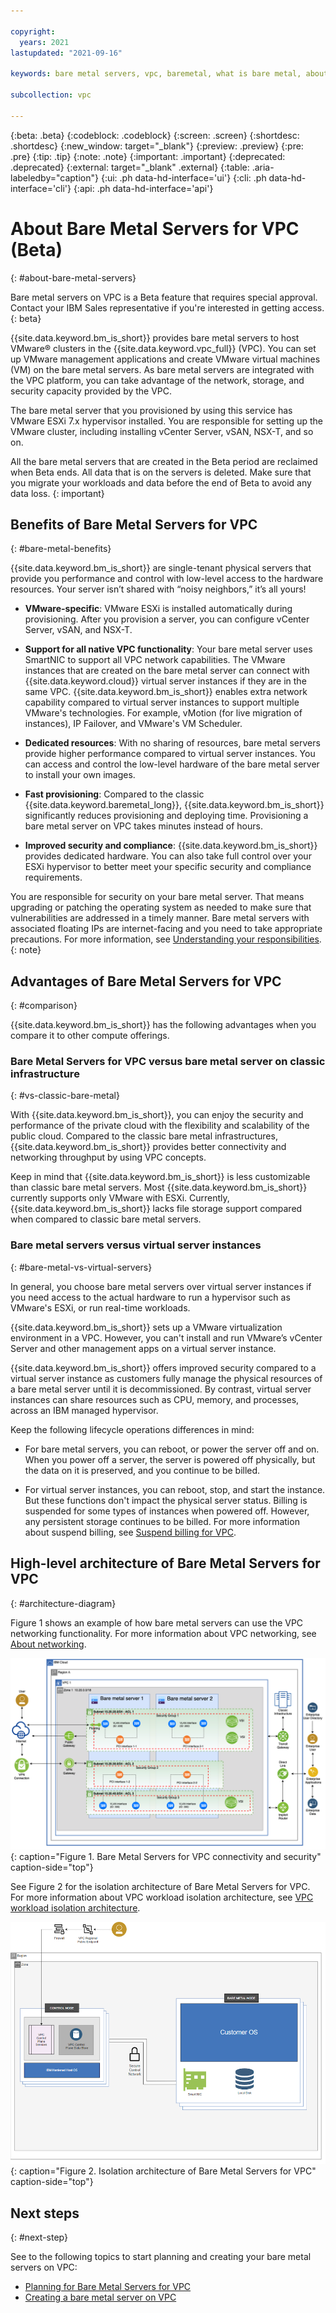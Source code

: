```yaml
---

copyright:
  years: 2021
lastupdated: "2021-09-16"

keywords: bare metal servers, vpc, baremetal, what is bare metal, about bare metal

subcollection: vpc

---
```


{:beta: .beta}
{:codeblock: .codeblock}
{:screen: .screen}
{:shortdesc: .shortdesc}
{:new_window: target="_blank"}
{:preview: .preview}
{:pre: .pre}
{:tip: .tip}
{:note: .note}
{:important: .important}
{:deprecated: .deprecated}
{:external: target="_blank" .external}
{:table: .aria-labeledby="caption"}
{:ui: .ph data-hd-interface='ui'}
{:cli: .ph data-hd-interface='cli'}
{:api: .ph data-hd-interface='api'}

# About Bare Metal Servers for VPC (Beta)
{: #about-bare-metal-servers}

Bare metal servers on VPC is a Beta feature that requires special approval. Contact your IBM Sales representative if you're interested in getting access. 
{: beta}

{{site.data.keyword.bm_is_short}} provides bare metal servers to host VMware&reg; clusters in the {{site.data.keyword.vpc_full}} (VPC). You can set up VMware management applications and create VMware virtual machines (VM) on the bare metal servers. As bare metal servers are integrated with the VPC platform, you can take advantage of the network, storage, and security capacity provided by the VPC. 

The bare metal server that you provisioned by using this service has VMware ESXi 7.x hypervisor installed. You are responsible for setting up the VMware cluster, including installing vCenter Server, vSAN, NSX-T, and so on.

All the bare metal servers that are created in the Beta period are reclaimed when Beta ends. All data that is on the servers is deleted. Make sure that you migrate your workloads and data before the end of Beta to avoid any data loss.
{: important}

## Benefits of Bare Metal Servers for VPC
{: #bare-metal-benefits}

{{site.data.keyword.bm_is_short}} are single-tenant physical servers that provide you performance and control with low-level access to the hardware resources. Your server isn’t shared with “noisy neighbors,” it’s all yours!

* **VMware-specific**:   VMware ESXi is installed automatically during provisioning. After you provision a server, you can configure vCenter Server, vSAN, and NSX-T. 

* **Support for all native VPC functionality**: Your bare metal server uses SmartNIC to support all VPC network capabilities. The VMware instances that are created on the bare metal server can connect with {{site.data.keyword.cloud}} virtual server instances if they are in the same VPC. {{site.data.keyword.bm_is_short}} enables extra network capability compared to virtual server instances to support multiple VMware's technologies. For example, vMotion (for live migration of instances), IP Failover, and VMware's VM Scheduler.

* **Dedicated resources**: With no sharing of resources, bare metal servers provide higher performance compared to virtual server instances. You can access and control the low-level hardware of the bare metal server to install your own images. 

* **Fast provisioning**: Compared to the classic {{site.data.keyword.baremetal_long}}, {{site.data.keyword.bm_is_short}} significantly reduces provisioning and deploying time. Provisioning a bare metal server on VPC takes minutes instead of hours.

* **Improved security and compliance**: {{site.data.keyword.bm_is_short}} provides dedicated hardware. You can also take full control over your ESXi hypervisor to better meet your specific security and compliance requirements.

You are responsible for security on your bare metal server. That means upgrading or patching the operating system as needed to make sure that vulnerabilities are addressed in a timely manner. Bare metal servers with associated floating IPs are internet-facing and you need to take appropriate precautions. For more information, see [Understanding your responsibilities](/docs/vpc?topic=vpc-responsibilities-vpc#security-compliance).
{: note}

## Advantages of Bare Metal Servers for VPC 
{: #comparison}

{{site.data.keyword.bm_is_short}} has the following advantages when you compare it to other compute offerings. 

### Bare Metal Servers for VPC versus bare metal server on classic infrastructure
{: #vs-classic-bare-metal}

With {{site.data.keyword.bm_is_short}}, you can enjoy the security and performance of the private cloud with the flexibility and scalability of the public cloud. Compared to the classic bare metal infrastructures, {{site.data.keyword.bm_is_short}} provides better connectivity and networking throughput by using VPC concepts. 

Keep in mind that {{site.data.keyword.bm_is_short}} is less customizable than classic bare metal servers. Most {{site.data.keyword.bm_is_short}} currently supports only VMware with ESXi. Currently, {{site.data.keyword.bm_is_short}} lacks file storage support compared when compared to classic bare metal servers.

### Bare metal servers versus virtual server instances
{: #bare-metal-vs-virtual-servers}

In general, you choose bare metal servers over virtual server instances if you need access to the actual hardware to run a hypervisor such as VMware's ESXi, or run real-time workloads. 

{{site.data.keyword.bm_is_short}} sets up a VMware virtualization environment in a VPC. However, you can't install and run VMware’s vCenter Server and other management apps on a virtual server instance. 

{{site.data.keyword.bm_is_short}} offers improved security compared to a virtual server instance as customers fully manage the physical resources of a bare metal server until it is decommissioned. By contrast, virtual server instances can share resources such as CPU, memory, and processes, across an IBM managed hypervisor.

Keep the following lifecycle operations differences in mind: 

* For bare metal servers, you can reboot, or power the server off and on. When you power off a server, the server is powered off physically, but the data on it is preserved, and you continue to be billed.

* For virtual server instances, you can reboot, stop, and start the instance. But these functions don't impact the physical server status. Billing is suspended for some types of instances when powered off. However, any persistent storage continues to be billed. For more information about suspend billing, see [Suspend billing for VPC](/docs/vpc?topic=vpc-suspend-billing).

## High-level architecture of Bare Metal Servers for VPC
{: #architecture-diagram}

Figure 1 shows an example of how bare metal servers can use the VPC networking functionality. For more information about VPC networking, see [About networking](/docs/vpc?topic=vpc-about-networking-for-vpc).

![Figure showing connectivity and security of Bare Metal Servers for VPC](images/bare_metal_server_network_diagram.png "Figure showing connectivity and security of Bare Metal Servers for VPC"){: caption="Figure 1. Bare Metal Servers for VPC connectivity and security" caption-side="top"}

See Figure 2 for the isolation architecture of Bare Metal Servers for VPC. For more information about VPC workload isolation architecture, see [VPC workload isolation architecture](/docs/vpc?topic=vpc-vpc-isolation#vpc_architecture).

![Figure showing isolation architecture of Bare Metal Servers for VPC](images/bare_metal_server_archi_diagram.png "Figure showing isolation architecture of Bare Metal Servers for VPC"){: caption="Figure 2. Isolation architecture of Bare Metal Servers for VPC" caption-side="top"}

## Next steps
{: #next-step}

See to the following topics to start planning and creating your bare metal servers on VPC:

* [Planning for Bare Metal Servers for VPC](/docs/vpc?topic=vpc-planning-for-bare-metal-servers)
* [Creating a bare metal server on VPC](/docs/vpc?topic=vpc-creating-bare-metal-servers)
